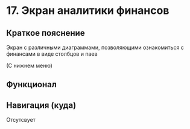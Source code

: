 # 17. Экран аналитики финансов

## Краткое пояснение

Экран с различными диаграммами, позволяющими ознакомиться с финансами в виде столбцов и паев

(С нижнем меню)

## Функционал

## Навигация (куда)

Отсутсвует